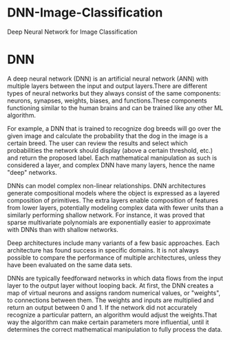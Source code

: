 # DNN-Image-Classification
Deep Neural Network for Image Classification
# DNN
A deep neural network (DNN) is an artificial neural network (ANN) with multiple layers between the input and output layers.There are different types of neural networks but they always consist of the same components: neurons, synapses, weights, biases, and functions.These components functioning similar to the human brains and can be trained like any other ML algorithm.

For example, a DNN that is trained to recognize dog breeds will go over the given image and calculate the probability that the dog in the image is a certain breed. The user can review the results and select which probabilities the network should display (above a certain threshold, etc.) and return the proposed label. Each mathematical manipulation as such is considered a layer, and complex DNN have many layers, hence the name "deep" networks.

DNNs can model complex non-linear relationships. DNN architectures generate compositional models where the object is expressed as a layered composition of primitives. The extra layers enable composition of features from lower layers, potentially modeling complex data with fewer units than a similarly performing shallow network. For instance, it was proved that sparse multivariate polynomials are exponentially easier to approximate with DNNs than with shallow networks.

Deep architectures include many variants of a few basic approaches. Each architecture has found success in specific domains. It is not always possible to compare the performance of multiple architectures, unless they have been evaluated on the same data sets.

DNNs are typically feedforward networks in which data flows from the input layer to the output layer without looping back. At first, the DNN creates a map of virtual neurons and assigns random numerical values, or "weights", to connections between them. The weights and inputs are multiplied and return an output between 0 and 1. If the network did not accurately recognize a particular pattern, an algorithm would adjust the weights.That way the algorithm can make certain parameters more influential, until it determines the correct mathematical manipulation to fully process the data.
